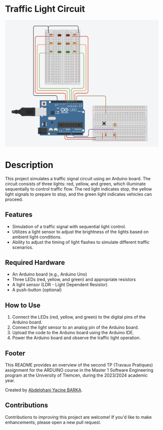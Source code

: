 # Traffic Light Circuit

![minion][internal-source]

[internal-source]: TP2.png "Circuit View"


# Description

This project simulates a traffic signal circuit using an Arduino board. The circuit consists of three lights: red, yellow, and green, which illuminate sequentially to control traffic flow. The red light indicates stop, the yellow light signals to prepare to stop, and the green light indicates vehicles can proceed.

## Features

- Simulation of a traffic signal with sequential light control.
- Utilizes a light sensor to adjust the brightness of the lights based on ambient light conditions.
- Ability to adjust the timing of light flashes to simulate different traffic scenarios.

## Required Hardware

- An Arduino board (e.g., Arduino Uno)
- Three LEDs (red, yellow, and green) and appropriate resistors
- A light sensor (LDR - Light Dependent Resistor)
- A push-button (optional)

## How to Use

1. Connect the LEDs (red, yellow, and green) to the digital pins of the Arduino board.
2. Connect the light sensor to an analog pin of the Arduino board.
3. Upload the code to the Arduino board using the Arduino IDE.
4. Power the Arduino board and observe the traffic light operation.

## Footer

This README provides an overview of the second TP (Travaux Pratiques) assignment for the ARDUINO course in the Master 1 Software Engineering program at the University of Tlemcen, during the 2023/2024 academic year.

Created by [Abdelghani Yacine BARKA](https://github.com/decodevm).

## Contributions

Contributions to improving this project are welcome! If you'd like to make enhancements, please open a new pull request.
